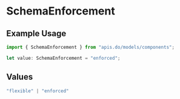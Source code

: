 # SchemaEnforcement

## Example Usage

```typescript
import { SchemaEnforcement } from "apis.do/models/components";

let value: SchemaEnforcement = "enforced";
```

## Values

```typescript
"flexible" | "enforced"
```